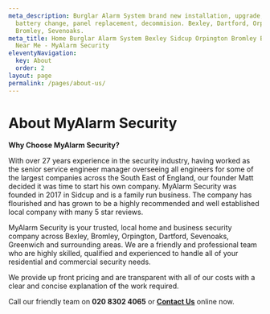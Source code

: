 ```yaml
---
meta_description: Burglar Alarm System brand new installation, upgrade, service,
  battery change, panel replacement, decommision. Bexley, Dartford, Orpington,
  Bromley, Sevenoaks.
meta_title: Home Burglar Alarm System Bexley Sidcup Orpington Bromley Bexley
  Near Me - MyAlarm Security
eleventyNavigation:
  key: About
  order: 2
layout: page
permalink: /pages/about-us/
---
```

# About MyAlarm Security 

**Why Choose MyAlarm Security?**

With over 27 years experience in the security industry, having worked as the senior service engineer manager overseeing all engineers for some of the largest companies across the South East of England, our founder Matt decided it was time to start his own company. MyAlarm Security was founded in 2017 in Sidcup and is a family run business. The company has flourished and has grown to be a highly recommended and well established local company with many 5 star reviews.

MyAlarm Security is your trusted, local home and business security company across Bexley, Bromley, Orpington, Dartford, Sevenoaks, Greenwich and surrounding areas. We are a friendly and professional team who are highly skilled, qualified and experienced to handle all of your residential and commercial security needs.

We provide up front pricing and are transparent with all of our costs with a clear and concise explanation of the work required.

Call our friendly team on **020 8302 4065** or [**Contact Us**](/contact/) online now.



